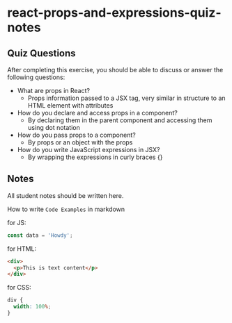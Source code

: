 # react-props-and-expressions-quiz-notes

## Quiz Questions

After completing this exercise, you should be able to discuss or answer the following questions:

- What are props in React?
  - Props information passed to a JSX tag, very similar in structure to an HTML element with attributes
- How do you declare and access props in a component?
  - By declaring them in the parent component and accessing them using dot notation
- How do you pass props to a component?
  - By props or an object with the props
- How do you write JavaScript expressions in JSX?
  - By wrapping the expressions in curly braces {}

## Notes

All student notes should be written here.

How to write `Code Examples` in markdown

for JS:

```javascript
const data = 'Howdy';
```

for HTML:

```html
<div>
  <p>This is text content</p>
</div>
```

for CSS:

```css
div {
  width: 100%;
}
```
